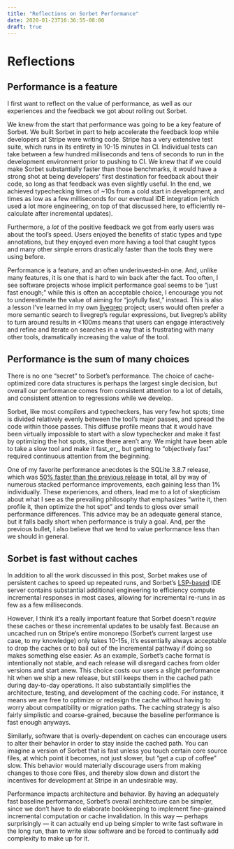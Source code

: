 ```yaml
---
title: "Reflections on Sorbet Performance"
date: 2020-01-23T16:36:55-08:00
draft: true
---
```



# Reflections
## Performance is a feature

I first want to reflect on the value of performance, as well as our experiences and the feedback we got about rolling out Sorbet.

We knew from the start that performance was going to be a key feature of Sorbet. We built Sorbet in part to help accelerate the feedback loop while developers at Stripe were writing code. Stripe has a very extensive test suite, which runs in its entirety in 10-15 minutes in CI. Individual tests can take between a few hundred milliseconds and tens of seconds to run in the development environment prior to pushing to CI. We knew that if we could make Sorbet substantially faster than those benchmarks, it would have a strong shot at being developers’ first destination for feedback about their code, so long as that feedback was even slightly useful. In the end, we achieved typechecking times of ~10s from a cold start in development, and times as low as a few milliseconds for our eventual IDE integration (which used a lot more engineering, on top of that discussed here, to efficiently re-calculate after incremental updates).

Furthermore, a *lot* of the positive feedback we got from early users was about the tool’s speed. Users enjoyed the benefits of static types and type annotations, but they enjoyed even more having a tool that caught typos and many other simple errors drastically faster than the tools they were using before.

Performance is a feature, and an often underinvested-in one. And, unlike many features, it is one that is hard to win back after the fact. Too often, I see software projects whose implicit performance goal seems to be “just fast enough;” while this is often an acceptable choice, I encourage you not to underestimate the value of aiming for “joyfully fast,” instead. This is also a lesson I’ve learned in my own [livegrep](https://livegrep.com/search/linux) project; users would often prefer a more semantic search to livegrep’s regular expressions, but livegrep’s ability to turn around results in <100ms means that users can engage interactively and refine and iterate on searches in a way that is frustrating with many other tools, dramatically increasing the value of the tool.

## Performance is the sum of many choices

There is no one “secret” to Sorbet’s performance. The choice of cache-optimized core data structures is perhaps the largest single decision, but overall our performance comes from consistent attention to a lot of details, and consistent attention to regressions while we develop.

Sorbet, like most compilers and typecheckers, has very few hot spots; time is divided relatively evenly between the tool’s major passes, and spread the code within those passes. This diffuse profile means that it would have been virtually impossible to start with a slow typechecker and make it fast by optimizing the hot spots, since there aren’t any. We might have been able to take a slow tool and make it fast_er_, but getting to “objectively fast” required continuous attention from the beginning.

One of my favorite performance anecdotes is the SQLite 3.8.7 release, which was [50% faster than the previous release](https://www.mail-archive.com/sqlite-users@mailinglists.sqlite.org/msg86235.html) in total, all by way of numerous stacked performance improvements, each gaining less than 1% individually. These experiences, and others, lead me to a lot of skepticism about what I see as the prevailing philosophy that emphasizes “write it, then profile it, then optimize the hot spot” and tends to gloss over small performance differences. This advice may be an adequate general stance, but it falls badly short when performance is truly a goal. And, per the previous bullet, I also believe that we tend to value performance less than we should in general.


## Sorbet is fast without caches

In addition to all the work discussed in this post, Sorbet makes use of persistent caches to speed up repeated runs, and Sorbet’s [LSP-based](https://langserver.org/) IDE server contains substantial additional engineering to efficiency compute incremental responses in most cases, allowing for incremental re-runs in as few as a few milliseconds.

However, I think it’s a really important feature that Sorbet doesn’t *require* these caches or these incremental updates to be usably fast. Because an uncached run on Stripe’s entire monorepo (Sorbet’s current largest use case, to my knowledge) only takes 10-15s, it’s essentially always acceptable to drop the caches or to bail out of the incremental pathway if doing so makes something else easier. As an example, Sorbet’s cache format is intentionally not stable, and each release will disregard caches from older versions and start anew. This choice costs our users a slight performance hit when we ship a new release, but still keeps them in the cached path during day-to-day operations. It also substantially simplifies the architecture, testing, and development of the caching code. For instance, it means we are free to optimize or redesign the cache without having to worry about compatibility or migration paths. The caching strategy is also fairly simplistic and coarse-grained, because the baseline performance is fast enough anyways.

Similarly, software that is overly-dependent on caches can encourage users to alter their behavior in order to stay inside the cached path. You can imagine a version of Sorbet that is fast unless you touch certain core source files, at which point it becomes, not just slower, but “get a cup of coffee” slow. This behavior would materially discourage users from making changes to those core files, and thereby slow down and distort the incentives for development at Stripe in an undesirable way.

Performance impacts architecture and behavior. By having an adequately fast baseline performance, Sorbet’s overall architecture can be simpler, since we don’t have to do elaborate bookkeeping to implement fine-grained incremental computation or cache invalidation. In this way — perhaps surprisingly — it can actually end up being simpler to write fast software in the long run, than to write slow software and be forced to continually add complexity to make up for it.
